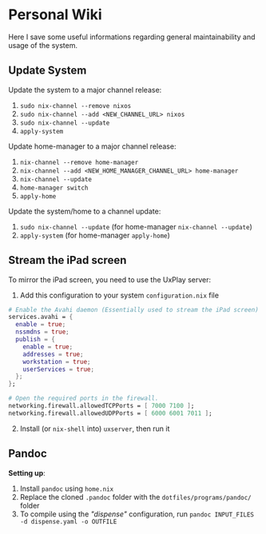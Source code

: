 # Personal Wiki

Here I save some useful informations regarding general maintainability and usage
of the system.


## Update System
Update the system to a major channel release:

1. `sudo nix-channel --remove nixos`
2. `sudo nix-channel --add <NEW_CHANNEL_URL> nixos`
3. `sudo nix-channel --update`
4. `apply-system`

Update home-manager to a major channel release:

1. `nix-channel --remove home-manager`
2. `nix-channel --add <NEW_HOME_MANAGER_CHANNEL_URL> home-manager`
3. `nix-channel --update`
4. `home-manager switch`
5. `apply-home`

Update the system/home to a channel update:

1. `sudo nix-channel --update` (for home-manager `nix-channel --update`)
2. `apply-system` (for home-manager `apply-home`)

## Stream the iPad screen
To mirror the iPad screen, you need to use the UxPlay server:

1. Add this configuration to your system `configuration.nix` file

```nix
# Enable the Avahi daemon (Essentially used to stream the iPad screen)
services.avahi = {
  enable = true;
  nssmdns = true;
  publish = {
    enable = true;
    addresses = true;
    workstation = true;
    userServices = true;
  };
};

# Open the required ports in the firewall.
networking.firewall.allowedTCPPorts = [ 7000 7100 ];
networking.firewall.allowedUDPPorts = [ 6000 6001 7011 ];
```

2. Install (or `nix-shell` into) `uxserver`, then run it

## Pandoc
**Setting up**:
1. Install `pandoc` using `home.nix`
2. Replace the cloned `.pandoc` folder with the `dotfiles/programs/pandoc/` folder
3. To compile using the *"dispense"* configuration, run `pandoc INPUT_FILES -d
   dispense.yaml -o OUTFILE`


